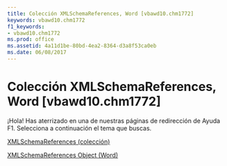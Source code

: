 ```yaml
---
title: Colección XMLSchemaReferences, Word [vbawd10.chm1772]
keywords: vbawd10.chm1772
f1_keywords:
- vbawd10.chm1772
ms.prod: office
ms.assetid: 4a11d1be-80bd-4ea2-8364-d3a8f53ca0eb
ms.date: 06/08/2017
---
```





# Colección XMLSchemaReferences, Word [vbawd10.chm1772]

¡Hola! Has aterrizado en una de nuestras páginas de redirección de Ayuda F1. Selecciona a continuación el tema que buscas.


 [XMLSchemaReferences (colección)](http://msdn.microsoft.com/library/xmlschemareferences-object-word%28Office.15%29.aspx)


 [XMLSchemaReferences Object (Word)](http://msdn.microsoft.com/library/653a9f2e-ed31-072c-50c5-def8ccdbf139.aspx)

